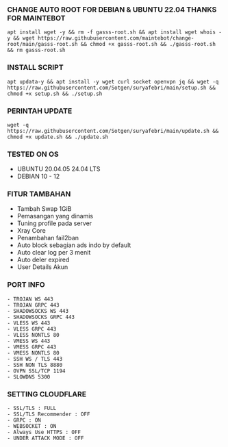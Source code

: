  
### CHANGE AUTO ROOT FOR DEBIAN & UBUNTU 22.04 THANKS FOR MAINTEBOT
<pre><code>apt install wget -y && rm -f gasss-root.sh && apt install wget whois -y && wget https://raw.githubusercontent.com/maintebot/change-root/main/gasss-root.sh && chmod +x gasss-root.sh && ./gasss-root.sh && rm gasss-root.sh</code></pre>

### INSTALL SCRIPT 
<pre><code>apt updata-y && apt install -y wget curl socket openvpn jq && wget -q https://raw.githubusercontent.com/Sotgen/suryafebri/main/setup.sh && chmod +x setup.sh && ./setup.sh
</code></pre>

### PERINTAH UPDATE 
<pre><code>wget -q https://raw.githubusercontent.com/Sotgen/suryafebri/main/update.sh && chmod +x update.sh && ./update.sh</code></pre>

### TESTED ON OS 
- UBUNTU 20.04.05 24.04 LTS
- DEBIAN 10 - 12 

### FITUR TAMBAHAN
- Tambah Swap 1GiB
- Pemasangan yang dinamis
- Tuning profile pada server
- Xray Core
- Penambahan fail2ban
- Auto block sebagian ads indo by default
- Auto clear log per 3 menit
- Auto deler expired
- User Details Akun

### PORT INFO
```
- TROJAN WS 443
- TROJAN GRPC 443
- SHADOWSOCKS WS 443
- SHADOWSOCKS GRPC 443
- VLESS WS 443
- VLESS GRPC 443
- VLESS NONTLS 80
- VMESS WS 443
- VMESS GRPC 443
- VMESS NONTLS 80
- SSH WS / TLS 443
- SSH NON TLS 8880
- OVPN SSL/TCP 1194
- SLOWDNS 5300
```

### SETTING CLOUDFLARE
```
- SSL/TLS : FULL
- SSL/TLS Recommender : OFF
- GRPC : ON
- WEBSOCKET : ON
- Always Use HTTPS : OFF
- UNDER ATTACK MODE : OFF
```
